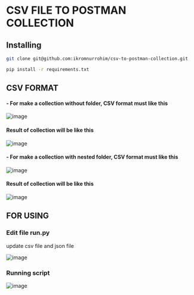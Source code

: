 # CSV FILE TO POSTMAN COLLECTION

## Installing 
``` bash
git clone git@github.com:ikromnurrohim/csv-to-postman-collection.git
```
``` bash
pip install -r requirements.txt
```


## CSV FORMAT
#### - For make a collection without folder, CSV format must like this
![image](https://user-images.githubusercontent.com/59647417/222404294-0557dbcd-54f2-419d-bdea-ad02a9644167.png)

#### Result of collection will be like this
![image](https://user-images.githubusercontent.com/59647417/222405393-16f58976-e8f9-45f3-b4f1-f6386b690051.png)
<br>
#### - For make a collection with nested folder, CSV format must like this
![image](https://user-images.githubusercontent.com/59647417/222403422-b00b0f0a-c83b-4eb4-b379-f62e497b057c.png)

#### Result of collection will be like this
![image](https://user-images.githubusercontent.com/59647417/222408799-8fc3f18a-9de9-40f7-a4b4-5157f97d39e8.png)


## FOR USING 
### Edit file run.py
update csv file and json file 

![image](https://user-images.githubusercontent.com/59647417/222406821-9e4811ca-fc16-4517-8de4-0dc6f796b0eb.png)

### Running script
![image](https://user-images.githubusercontent.com/59647417/222407494-bc0fb6ef-c367-44a3-abd1-47b16aec40d3.png)


